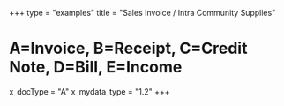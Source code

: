 +++
type = "examples"
title = "Sales Invoice / Intra Community Supplies"
# A=Invoice, B=Receipt, C=Credit Note, D=Bill, E=Income
x_docType = "A"
x_mydata_type = "1.2"
+++
